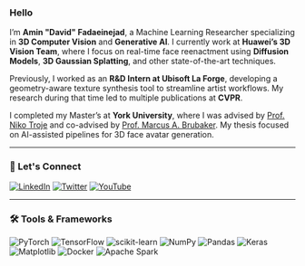 ### Hello 

I’m **Amin "David" Fadaeinejad**, a Machine Learning Researcher specializing in **3D Computer Vision** and **Generative AI**. I currently work at **Huawei’s 3D Vision Team**, where I focus on real-time face reenactment using **Diffusion Models**, **3D Gaussian Splatting**, and other state-of-the-art techniques.

Previously, I worked as an **R&D Intern at Ubisoft La Forge**, developing a geometry-aware texture synthesis tool to streamline artist workflows. My research during that time led to multiple publications at **CVPR**.

I completed my Master’s at **York University**, where I was advised by [Prof. Niko Troje](https://www.biomotionlab.ca/) and co-advised by [Prof. Marcus A. Brubaker](https://mbrubake.github.io/). My thesis focused on AI-assisted pipelines for 3D face avatar generation.


---

### 🔗 Let's Connect

<a href="https://www.linkedin.com/in/amin-fadaeinejad/" target="_blank"><img alt="LinkedIn" src="https://img.shields.io/badge/linkedin-%230077B5.svg?&style=for-the-badge&logo=linkedin&logoColor=white" /></a>
<a href="https://twitter.com/AFadaeinejad" target="_blank"><img alt="Twitter" src="https://img.shields.io/badge/twitter-%231DA1F2.svg?&style=for-the-badge&logo=twitter&logoColor=white" /></a>
<a href="https://www.youtube.com/channel/UCtHUl6E43xb-gRCBO1848nw" target="_blank"><img alt="YouTube" src="https://img.shields.io/badge/-Subscribe-red?style=for-the-badge&logo=youtube&logoColor=white" /></a>

---

### 🛠️ Tools & Frameworks

![PyTorch](https://img.shields.io/badge/PyTorch-%23EE4C2C.svg?style=for-the-badge&logo=PyTorch&logoColor=white)
![TensorFlow](https://img.shields.io/badge/TensorFlow-%23FF6F00.svg?style=for-the-badge&logo=TensorFlow&logoColor=white)
![scikit-learn](https://img.shields.io/badge/scikit--learn-%23F7931E.svg?style=for-the-badge&logo=scikit-learn&logoColor=white)
![NumPy](https://img.shields.io/badge/numpy-%23013243.svg?style=for-the-badge&logo=numpy&logoColor=white)
![Pandas](https://img.shields.io/badge/pandas-%23150458.svg?style=for-the-badge&logo=pandas&logoColor=white)
![Keras](https://img.shields.io/badge/Keras-%23D00000.svg?style=for-the-badge&logo=Keras&logoColor=white)
![Matplotlib](https://img.shields.io/badge/Matplotlib-%23ffffff.svg?style=for-the-badge&logo=Matplotlib&logoColor=black)
![Docker](https://img.shields.io/badge/docker-%230db7ed.svg?style=for-the-badge&logo=docker&logoColor=white)
![Apache Spark](https://img.shields.io/badge/Apache%20Spark-FDEE21?style=for-the-badge&logo=apachespark&logoColor=black)

<!-- Optional GitHub Stats
[![Amin's GitHub stats](https://github-readme-stats.vercel.app/api?username=aminfadaei116)](https://github.com/anuraghazra/github-readme-stats)
-->
